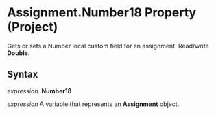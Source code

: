 
# Assignment.Number18 Property (Project)

Gets or sets a Number local custom field for an assignment. Read/write  **Double**.


## Syntax

 _expression_. **Number18**

 _expression_ A variable that represents an **Assignment** object.

